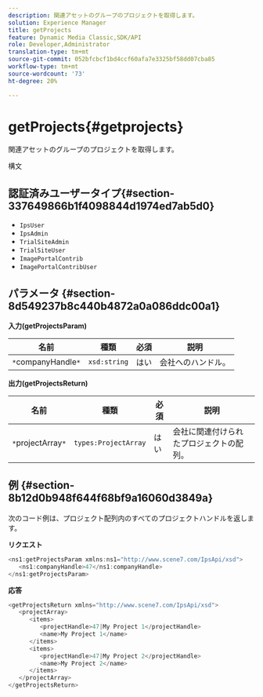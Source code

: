 ```yaml
---
description: 関連アセットのグループのプロジェクトを取得します。
solution: Experience Manager
title: getProjects
feature: Dynamic Media Classic,SDK/API
role: Developer,Administrator
translation-type: tm+mt
source-git-commit: 052bfcbcf1bd4ccf60afa7e3325bf58dd07cba85
workflow-type: tm+mt
source-wordcount: '73'
ht-degree: 20%

---
```



# getProjects{#getprojects}

関連アセットのグループのプロジェクトを取得します。

構文

## 認証済みユーザータイプ{#section-337649866b1f4098844d1974ed7ab5d0}

* `IpsUser`
* `IpsAdmin`
* `TrialSiteAdmin`
* `TrialSiteUser`
* `ImagePortalContrib`
* `ImagePortalContribUser`

## パラメータ {#section-8d549237b8c440b4872a0a086ddc00a1}

**入力(getProjectsParam)**

| 名前 | 種類 | 必須 | 説明 |
|---|---|---|---|
| `*`companyHandle`*` | `xsd:string` | はい | 会社へのハンドル。 |

**出力(getProjectsReturn)**

| 名前 | 種類 | 必須 | 説明 |
|---|---|---|---|
| `*`projectArray`*` | `types:ProjectArray` | はい | 会社に関連付けられたプロジェクトの配列。 |

## 例 {#section-8b12d0b948f644f68bf9a16060d3849a}

次のコード例は、プロジェクト配列内のすべてのプロジェクトハンドルを返します。

**リクエスト**

```java
<ns1:getProjectsParam xmlns:ns1="http://www.scene7.com/IpsApi/xsd">
   <ns1:companyHandle>47</ns1:companyHandle>
</ns1:getProjectsParam>
```

**応答**

```java
<getProjectsReturn xmlns="http://www.scene7.com/IpsApi/xsd">
   <projectArray>
      <items>
         <projectHandle>47|My Project 1</projectHandle>
         <name>My Project 1</name>
      </items>
      <items>
         <projectHandle>47|My Project 2</projectHandle>
         <name>My Project 2</name>
      </items>
   </projectArray>
</getProjectsReturn>
```

